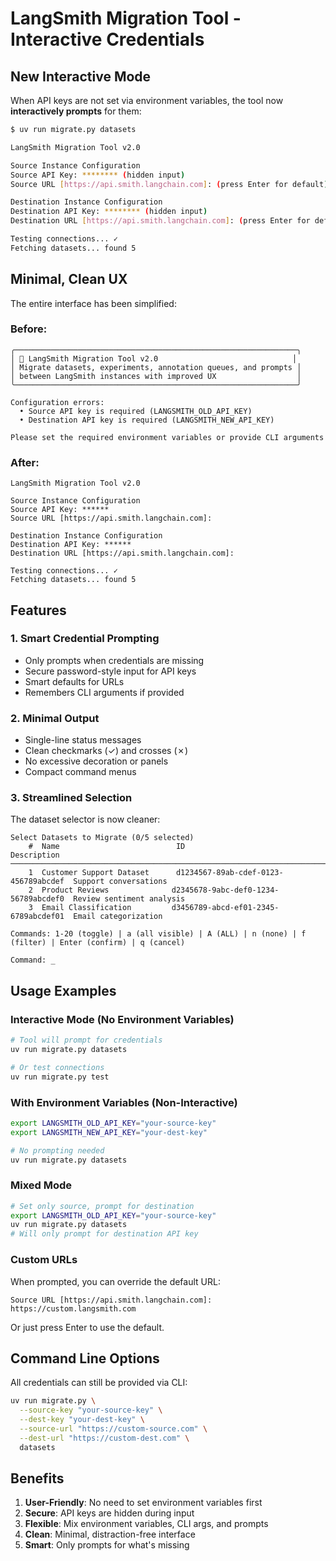 # LangSmith Migration Tool - Interactive Credentials

## New Interactive Mode

When API keys are not set via environment variables, the tool now **interactively prompts** for them:

```bash
$ uv run migrate.py datasets

LangSmith Migration Tool v2.0

Source Instance Configuration
Source API Key: ******** (hidden input)
Source URL [https://api.smith.langchain.com]: (press Enter for default)

Destination Instance Configuration  
Destination API Key: ******** (hidden input)
Destination URL [https://api.smith.langchain.com]: (press Enter for default)

Testing connections... ✓
Fetching datasets... found 5
```

## Minimal, Clean UX

The entire interface has been simplified:

### Before:
```
╭───────────────────────────────────────────────────────────────╮
│ 🚀 LangSmith Migration Tool v2.0                              │
│ Migrate datasets, experiments, annotation queues, and prompts │
│ between LangSmith instances with improved UX                  │
╰───────────────────────────────────────────────────────────────╯

Configuration errors:
  • Source API key is required (LANGSMITH_OLD_API_KEY)
  • Destination API key is required (LANGSMITH_NEW_API_KEY)

Please set the required environment variables or provide CLI arguments
```

### After:
```
LangSmith Migration Tool v2.0

Source Instance Configuration
Source API Key: ******
Source URL [https://api.smith.langchain.com]: 

Destination Instance Configuration
Destination API Key: ******
Destination URL [https://api.smith.langchain.com]:

Testing connections... ✓
Fetching datasets... found 5
```

## Features

### 1. **Smart Credential Prompting**
- Only prompts when credentials are missing
- Secure password-style input for API keys
- Smart defaults for URLs
- Remembers CLI arguments if provided

### 2. **Minimal Output**
- Single-line status messages
- Clean checkmarks (✓) and crosses (✗)
- No excessive decoration or panels
- Compact command menus

### 3. **Streamlined Selection**
The dataset selector is now cleaner:

```
Select Datasets to Migrate (0/5 selected)
    #  Name                          ID                                    Description
─────────────────────────────────────────────────────────────────────────────────────
    1  Customer Support Dataset      d1234567-89ab-cdef-0123-456789abcdef  Support conversations
    2  Product Reviews              d2345678-9abc-def0-1234-56789abcdef0  Review sentiment analysis
    3  Email Classification         d3456789-abcd-ef01-2345-6789abcdef01  Email categorization

Commands: 1-20 (toggle) | a (all visible) | A (ALL) | n (none) | f (filter) | Enter (confirm) | q (cancel)

Command: _
```

## Usage Examples

### Interactive Mode (No Environment Variables)
```bash
# Tool will prompt for credentials
uv run migrate.py datasets

# Or test connections
uv run migrate.py test
```

### With Environment Variables (Non-Interactive)
```bash
export LANGSMITH_OLD_API_KEY="your-source-key"
export LANGSMITH_NEW_API_KEY="your-dest-key"

# No prompting needed
uv run migrate.py datasets
```

### Mixed Mode
```bash
# Set only source, prompt for destination
export LANGSMITH_OLD_API_KEY="your-source-key"
uv run migrate.py datasets
# Will only prompt for destination API key
```

### Custom URLs
When prompted, you can override the default URL:
```
Source URL [https://api.smith.langchain.com]: https://custom.langsmith.com
```

Or just press Enter to use the default.

## Command Line Options

All credentials can still be provided via CLI:
```bash
uv run migrate.py \
  --source-key "your-source-key" \
  --dest-key "your-dest-key" \
  --source-url "https://custom-source.com" \
  --dest-url "https://custom-dest.com" \
  datasets
```

## Benefits

1. **User-Friendly**: No need to set environment variables first
2. **Secure**: API keys are hidden during input
3. **Flexible**: Mix environment variables, CLI args, and prompts
4. **Clean**: Minimal, distraction-free interface
5. **Smart**: Only prompts for what's missing